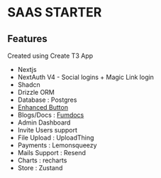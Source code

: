 # SAAS STARTER

## Features

Created using Create T3 App

- Nextjs
- NextAuth V4 - Social logins + Magic Link login
- Shadcn
- Drizzle ORM
- Database : Postgres
- [Enhanced Button](https://enhanced-button.vercel.app/)
- Blogs/Docs : [Fumdocs](https://fumadocs.vercel.app/docs/mdx)
- Admin Dashboard
- Invite Users support
- File Upload : UploadThing
- Payments : Lemonsqueezy
- Mails Support : Resend
- Charts : recharts
- Store : Zustand
